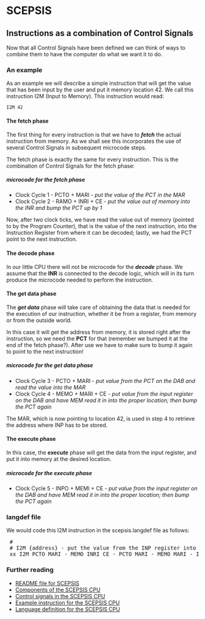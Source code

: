 
# SCEPSIS

## Instructions as a combination of Control Signals

Now that all Control Signals have been defined we can think of ways to combine them to have the computer do what we want it to do.

### An example

As an example we will describe a simple instruction that will get the value that has been input by the user and put it memory location 42. We call this instruction I2M (Input to Memory). This instruction would read:

	I2M 42

#### The fetch phase

The first thing for every instruction is that we have to ***fetch*** the actual instruction from memory. As we shall see this incorporates the use of several Control Signals in subsequent microcode steps.

The fetch phase is exactly the same for every instruction. This is the combination of Control Signals for the fetch phase:

##### microcode for the fetch phase

- Clock Cycle 1 - PCTO + MARI - *put the value of the PCT in the MAR*
- Clock Cycle 2 - RAMO + INRI + CE - *put the value out of memory into the INR and bump the PCT up by 1*

Now, after two clock ticks, we have read the value out of memory (pointed to by the Program Counter), that is the value of the next instruction, into the Instruction Register from where it can be decoded; lastly, we had the PCT point to the next instruction.

#### The decode phase

In our little CPU there will not be microcode for the ***decode*** phase. We assume that the **INR** is connected to the decode logic, which will in its turn produce the microcode needed to perform the instruction.

#### The get data phase

The ***get data*** phase will take care of obtaining the data that is needed for the execution of our instruction, whether it be from a register, from memory or from the outside world. 

In this case it will get the address from memory, it is stored right after the instruction, so we need the **PCT** for that (remember we bumped it at the end of the fetch phase?). After use we have to make sure to bump it again to point to the next instruction!

##### microcode for the get data phase

- Clock Cycle 3 - PCTO + MARI - *put value from the PCT on the DAB and read the value into the MAR*
- Clock Cycle 4 - MEMO + MARI + CE - *put value from the input register on the DAB and have MEM read it in into the proper location; then bump the PCT again*

The MAR, which is now pointing to location 42, is used in step 4 to retrieve the address where INP has to be stored.

#### The execute phase

In this case, the ***execute*** phase will get the data from the input register, and put it into memory at the desired location.

##### microcode for the execute phase

- Clock Cycle 5 - INPO + MEMI + CE - *put value from the input register on the DAB and have MEM read it in into the proper location; then bump the PCT again*

### langdef file

We would code this I2M instruction in the scepsis.langdef file as follows:

<pre>
 #
 # I2M {address} - put the value from the INP register into memory location {address]
 xx I2M PCTO MARI - MEMO INRI CE - PCTO MARI - MEMO MARI - INPO MEMI CE
</pre>



### Further reading

- [README file for SCEPSIS](../README.md)
- [Components of the SCEPSIS CPU](./Components.md)
- [Control signals in the SCEPSIS CPU](./ControlSignals.md)
- [Example instruction for the SCEPSIS CPU](./Example.md)
- [Language definition for the SCEPSIS CPU](./Langdef.md)

